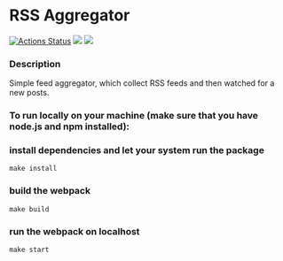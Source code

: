 # RSS Aggregator

[![Actions Status](https://github.com/Moshi231/frontend-project-11/workflows/hexlet-check/badge.svg)](https://github.com/Moshi231/frontend-project-11/actions)
<a href="https://codeclimate.com/github/Moshi231/frontend-project-11/maintainability"><img src="https://api.codeclimate.com/v1/badges/6c81c75f7d35d4b4d47f/maintainability" /></a>
<a href="https://codeclimate.com/github/Moshi231/frontend-project-11/test_coverage"><img src="https://api.codeclimate.com/v1/badges/6c81c75f7d35d4b4d47f/test_coverage" /></a>

### Description

Simple feed aggregator, which collect RSS feeds and then watched for a new posts.

### To run locally on your machine (make sure that you have node.js and npm installed):

### install dependencies and let your system run the package

`make install`

### build the webpack

`make build`

### run the webpack on localhost

`make start`
